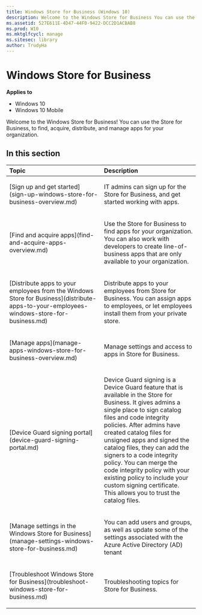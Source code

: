 ```yaml
---
title: Windows Store for Business (Windows 10)
description: Welcome to the Windows Store for Business You can use the Store for Business, to find, acquire, distribute, and manage apps for your organization.
ms.assetid: 527E611E-4D47-44F0-9422-DCC2D1ACBAB8
ms.prod: W10
ms.mktglfcycl: manage
ms.sitesec: library
author: TrudyHa
---
```


# Windows Store for Business


**Applies to**

-   Windows 10
-   Windows 10 Mobile

Welcome to the Windows Store for Business! You can use the Store for Business, to find, acquire, distribute, and manage apps for your organization.

## In this section


<table>
<colgroup>
<col width="50%" />
<col width="50%" />
</colgroup>
<thead>
<tr class="header">
<th align="left">Topic</th>
<th align="left">Description</th>
</tr>
</thead>
<tbody>
<tr class="odd">
<td align="left"><p>[Sign up and get started](sign-up-windows-store-for-business-overview.md)</p></td>
<td align="left"><p>IT admins can sign up for the Store for Business, and get started working with apps.</p></td>
</tr>
<tr class="even">
<td align="left"><p>[Find and acquire apps](find-and-acquire-apps-overview.md)</p></td>
<td align="left"><p>Use the Store for Business to find apps for your organization. You can also work with developers to create line-of-business apps that are only available to your organization.</p></td>
</tr>
<tr class="odd">
<td align="left"><p>[Distribute apps to your employees from the Windows Store for Business](distribute-apps-to-your-employees-windows-store-for-business.md)</p></td>
<td align="left"><p>Distribute apps to your employees from Store for Business. You can assign apps to employees, or let employees install them from your private store.</p></td>
</tr>
<tr class="even">
<td align="left"><p>[Manage apps](manage-apps-windows-store-for-business-overview.md)</p></td>
<td align="left"><p>Manage settings and access to apps in Store for Business.</p></td>
</tr>
<tr class="odd">
<td align="left"><p>[Device Guard signing portal](device-guard-signing-portal.md)</p></td>
<td align="left"><p>Device Guard signing is a Device Guard feature that is available in the Store for Business. It gives admins a single place to sign catalog files and code integrity policies. After admins have created catalog files for unsigned apps and signed the catalog files, they can add the signers to a code integrity policy. You can merge the code integrity policy with your existing policy to include your custom signing certificate. This allows you to trust the catalog files.</p></td>
</tr>
<tr class="even">
<td align="left"><p>[Manage settings in the Windows Store for Business](manage-settings-windows-store-for-business.md)</p></td>
<td align="left"><p>You can add users and groups, as well as update some of the settings associated with the Azure Active Directory (AD) tenant</p></td>
</tr>
<tr class="odd">
<td align="left"><p>[Troubleshoot Windows Store for Business](troubleshoot-windows-store-for-business.md)</p></td>
<td align="left"><p>Troubleshooting topics for Store for Business.</p></td>
</tr>
</tbody>
</table>

 

 

 





